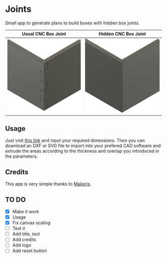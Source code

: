 # Joints

Small app to generate plans to build boxes with hidden box joints.

[hidden]: https://github.com/dmartzol/joints/blob/master/images/Hidden.jpg "Hidden box joint"

[usual]: https://github.com/dmartzol/joints/blob/master/images/Ugly.jpg "Hidden box joint"

Usual CNC Box Joint           |  Hidden CNC Box Joint
:----------------------------:|:-----------------------------:
![Usual CNC Box Joint][usual] |  ![Hidden CNC Box Joint][hidden]

## Usage

Just visit [this link](https://www.danielmartinezolivas.com/joints/) and input your required dimensions. Then you can download an DXF or SVG file to import into your prefered CAD software
 and extrude the areas according to the thickness and overlap you introduced in the parameters.

 ## Credits

 This app is very simple thanks to [Makerjs](https://maker.js.org).

 ## TO DO

- [X] Make it work
- [X] Usage
- [X] Fix canvas scaling
- [ ] Test it
- [ ] Add title, text
- [ ] Add credits
- [ ] Add logo
- [ ] Add reset button